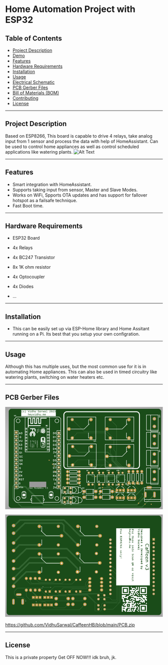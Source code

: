 # Home Automation Project with ESP32


## Table of Contents

- [Project Description](#project-description)
- [Demo](#demo)
- [Features](#features)
- [Hardware Requirements](#hardware-requirements)
- [Installation](#installation)
- [Usage](#usage)
- [Electrical Schematic](#electrical-schematic)
- [PCB Gerber Files](#pcb-gerber-files)
- [Bill of Materials (BOM)](#bill-of-materials-bom)
- [Contributing](#contributing)
- [License](#license)

---

## Project Description

Based on ESP8266, This board is capable to drive 4 relays, take analog input from 1 sensor and process the data with help of HomeAssistant. Can be used to control home appliances as well as control scheduled applications like watering plants.
![Alt Text](finishprod.jpg)

---


## Features

- Smart integration with HomeAssistant.
- Supports taking input from sensor, Master and Slave Modes.
- Works on WiFi, Spports OTA updates and has support for fallover hotspot as a failsafe technique.
- Fast Boot time.
---

## Hardware Requirements

- ESP32 Board
- 4x Relays
- 4x BC247 Transistor
- 8x 1K ohm resistor
- 4x Optocoupler
- 4x Diodes

- ...

---

## Installation

- This can be easily set up via ESP-Home library and Home Assitant running on a Pi. Its best that you setup your own configration. 
---

## Usage

Although this has multiple uses, but the most common use for it is in automating Home appliances. This can also be used in timed circuitry like watering plants, switching on water heaters etc. 

---



## PCB Gerber Files


![Alt Text](PCB-Front.jpeg)

![Alt Text](PCB-back.jpeg)

https://github.com/VidhuSarwal/CaffeenHB/blob/main/PCB.zip

---




## License

This is a private property Get OFF NOW!!!
idk bruh, jk. 

